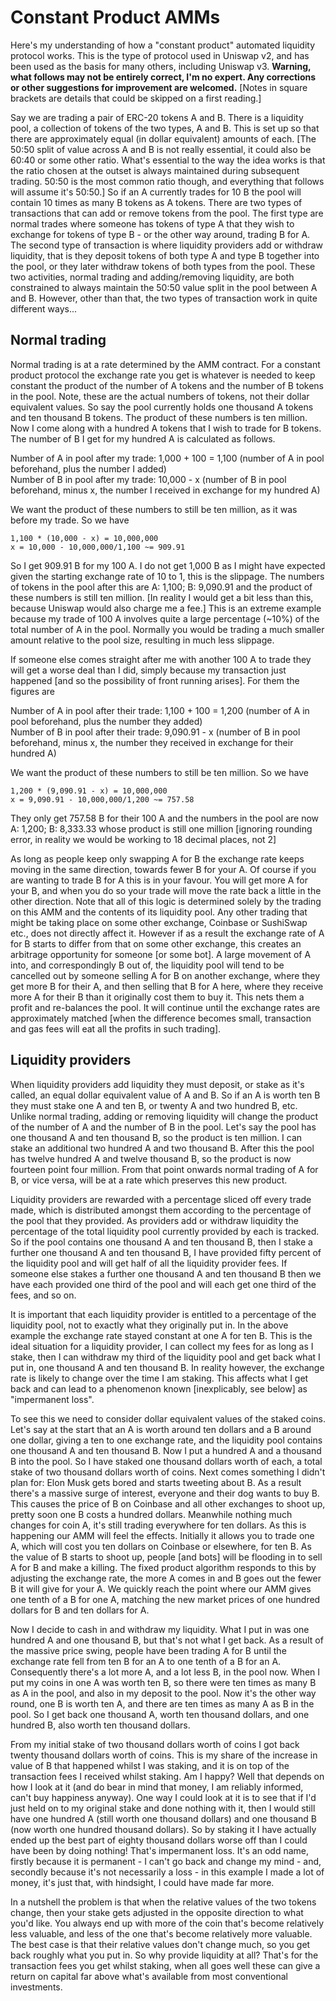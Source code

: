 # Constant Product AMMs

Here's my understanding of how a "constant product" automated liquidity protocol works. This is the type of protocol used in Uniswap v2, and has been used as the basis for many others, including Uniswap v3. **Warning, what follows may not be entirely correct, I'm no expert. Any corrections or other suggestions for improvement are welcomed.** [Notes in square brackets are details that could be skipped on a first reading.]

Say we are trading a pair of ERC-20 tokens A and B. There is a liquidity pool, a collection of tokens of the two types, A and B. This is set up so that there are approximately equal (in dollar equivalent) amounts of each. [The 50:50 split of value across A and B is not really essential, it could also be 60:40 or some other ratio. What's essential to the way the idea works is that the ratio chosen at the outset is always maintained during subsequent trading. 50:50 is the most common ratio though, and everything that follows will assume it's 50:50.] So if an A currently trades for 10 B the pool will contain 10 times as many B tokens as A tokens. There are two types of transactions that can add or remove tokens from the pool. The first type are normal trades where someone has tokens of type A that they wish to exchange for tokens of type B - or the other way around, trading B for A. The second type of transaction is where liquidity providers add or withdraw liquidity, that is they deposit tokens of both type A and type B together into the pool, or they later withdraw tokens of both types from the pool. These two activities, normal trading and adding/removing liquidity, are both constrained to always maintain the 50:50 value split in the pool between A and B. However, other than that, the two types of transaction work in quite different ways...

## Normal trading

Normal trading is at a rate determined by the AMM contract. For a constant product protocol the exchange rate you get is whatever is needed to keep constant the product of the number of A tokens and the number of B tokens in the pool. Note, these are the actual numbers of tokens, not their dollar equivalent values. So say the pool currently holds one thousand A tokens and ten thousand B tokens. The product of these numbers is ten million. Now I come along with a hundred A tokens that I wish to trade for B tokens. The number of B I get for my hundred A is calculated as follows.

Number of A in pool after my trade: 1,000 + 100 = 1,100 (number of A in pool beforehand, plus the number I added)  
Number of B in pool after my trade: 10,000 - x (number of B in pool beforehand, minus x, the number I received in exchange for my hundred A)

We want the product of these numbers to still be ten million, as it was before my trade. So we have

	1,100 * (10,000 - x) = 10,000,000  
	x = 10,000 - 10,000,000/1,100 ~= 909.91

So I get 909.91 B for my 100 A. I do not get 1,000 B as I might have expected given the starting exchange rate of 10 to 1, this is the slippage. The numbers of tokens in the pool after this are A: 1,100; B: 9,090.91 and the product of these numbers is still ten million. [In reality I would get a bit less than this, because Uniswap would also charge me a fee.] This is an extreme example because my trade of 100 A involves quite a large percentage (~10%) of the total number of A in the pool. Normally you would be trading a much smaller amount relative to the pool size, resulting in much less slippage.

If someone else comes straight after me with another 100 A to trade they will get a worse deal than I did, simply because my transaction just happened [and so the possibility of front running arises]. For them the figures are 

Number of A in pool after their trade: 1,100 + 100 = 1,200 (number of A in pool beforehand, plus the number they added)  
Number of B in pool after their trade: 9,090.91 - x (number of B in pool beforehand, minus x, the number they received in exchange for their hundred A)  

We want the product of these numbers to still be ten million. So we have

	1,200 * (9,090.91 - x) = 10,000,000  
	x = 9,090.91 - 10,000,000/1,200 ~= 757.58  

They only get 757.58 B for their 100 A and the numbers in the pool are now A: 1,200; B: 8,333.33 whose product is still one million [ignoring rounding error, in reality we would be working to 18 decimal places, not 2]

As long as people keep only swapping A for B the exchange rate keeps moving in the same direction, towards fewer B for your A. Of course if you are wanting to trade B for A this is in your favour. You will get more A for your B, and when you do so your trade will move the rate back a little in the other direction. Note that all of this logic is determined solely by the trading on this AMM and the contents of its liquidity pool. Any other trading that might be taking place on some other exchange, Coinbase or SushiSwap etc., does not directly affect it. However if as a result the exchange rate of A for B starts to differ from that on some other exchange, this creates an arbitrage opportunity for someone [or some bot]. A large movement of A into, and correspondingly B out of, the liquidity pool will tend to be cancelled out by someone selling A for B on another exchange, where they get more B for their A, and then selling that B for A here, where they receive more A for their B than it originally cost them to buy it. This nets them a profit and re-balances the pool. It will continue until the exchange rates are approximately matched [when the difference becomes small, transaction and gas fees will eat all the profits in such trading].

## Liquidity providers

When liquidity providers add liquidity they must deposit, or stake as it's called, an equal dollar equivalent value of A and B. So if an A is worth ten B they must stake one A and ten B, or twenty A and two hundred B, etc. Unlike normal trading, adding or removing liquidity will change the product of the number of A and the number of B in the pool. Let's say the pool has one thousand A and ten thousand B, so the product is ten million. I can stake an additional two hundred A and two thousand B. After this the pool has twelve hundred A and twelve thousand B, so the product is now fourteen point four million. From that point onwards normal trading of A for B, or vice versa, will be at a rate which preserves this new product. 

Liquidity providers are rewarded with a percentage sliced off every trade made, which is distributed amongst them according to the percentage of the pool that they provided. As providers add or withdraw liquidity the percentage of the total liquidity pool currently provided by each is tracked. So if the pool contains one thousand A and ten thousand B, then I stake a further one thousand A and ten thousand B, I have provided fifty percent of the liquidity pool and will get half of all the liquidity provider fees. If someone else stakes a further one thousand A and ten thousand B then we have each provided one third of the pool and will each get one third of the fees, and so on.

It is important that each liquidity provider is entitled to a percentage of the liquidity pool, not to exactly what they originally put in. In the above example the exchange rate stayed constant at one A for ten B. This is the ideal situation for a liquidity provider, I can collect my fees for as long as I stake, then I can withdraw my third of the liquidity pool and get back what I put in, one thousand A and ten thousand B. In reality however, the exchange rate is likely to change over the time I am staking. This affects what I get back and can lead to a phenomenon known [inexplicably, see below] as "impermanent loss". 

To see this we need to consider dollar equivalent values of the staked coins. Let's say at the start that an A is worth around ten dollars and a B around one dollar, giving a ten to one exchange rate, and the liquidity pool contains one thousand A and ten thousand B. Now I put a hundred A and a thousand B into the pool. So I have staked one thousand dollars worth of each, a total stake of two thousand dollars worth of coins. Next comes something I didn't plan for: Elon Musk gets bored and starts tweeting about B. As a result there's a massive surge of interest, everyone and their dog wants to buy B. This causes the price of B on Coinbase and all other exchanges to shoot up, pretty soon one B costs a hundred dollars. Meanwhile nothing much changes for coin A, it's still trading everywhere for ten dollars. As this is happening our AMM will feel the effects. Initially it allows you to trade one A, which will cost you ten dollars on Coinbase or elsewhere, for ten B. As the value of B starts to shoot up, people [and bots] will be flooding in to sell A for B and make a killing. The fixed product algorithm responds to this by adjusting the exchange rate, the more A comes in and B goes out the fewer B it will give for your A. We quickly reach the point where our AMM gives one tenth of a B for one A, matching the new market prices of one hundred dollars for B and ten dollars for A.

Now I decide to cash in and withdraw my liquidity. What I put in was one hundred A and one thousand B, but that's not what I get back. As a result of the massive price swing, people have been trading A for B until the exchange rate fell from ten B for an A to one tenth of a B for an A. Consequently there's a lot more A, and a lot less B, in the pool now. When I put my coins in one A was worth ten B, so there were ten times as many B as A in the pool, and also in my deposit to the pool. Now it's the other way round, one B is worth ten A, and there are ten times as many A as B in the pool. So I get back one thousand A, worth ten thousand dollars, and one hundred B, also worth ten thousand dollars. 

From my initial stake of two thousand dollars worth of coins I got back twenty thousand dollars worth of coins. This is my share of the increase in value of B that happened whilst I was staking, and it is on top of the transaction fees I received whilst staking. Am I happy? Well that depends on how I look at it (and do bear in mind that money, I am reliably informed, can't buy happiness anyway). One way I could look at it is to see that if I'd just held on to my original stake and done nothing with it, then I would still have one hundred A (still worth one thousand dollars) and one thousand B (now worth one hundred thousand dollars). So by staking it I have actually ended up the best part of eighty thousand dollars worse off than I could have been by doing nothing! That's impermanent loss. It's an odd name, firstly because it is permanent - I can't go back and change my mind - and, secondly because it's not necessarily a loss - in this example I made a lot of money, it's just that, with hindsight, I could have made far more.

In a nutshell the problem is that when the relative values of the two tokens change, then your stake gets adjusted in the opposite direction to what you'd like. You always end up with more of the coin that's become relatively less valuable, and less of the one that's become relatively more valuable. The best case is that their relative values don't change much, so you get back roughly what you put in. So why provide liquidity at all? That's for the transaction fees you get whilst staking, when all goes well these can give a return on capital far above what's available from most conventional investments.
